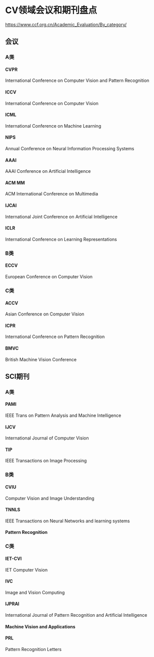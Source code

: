 # CV领域会议和期刊盘点

https://www.ccf.org.cn/Academic_Evaluation/By_category/

## 会议

### A类

#### CVPR

International Conference on Computer Vision and Pattern Recognition

#### ICCV

International Conference on Computer Vision

#### ICML

International Conference on Machine Learning

#### NIPS

Annual Conference on Neural Information Processing Systems

#### AAAI

AAAI Conference on Artificial Intelligence

#### ACM MM

ACM International Conference on Multimedia

#### IJCAI

International Joint Conference on Artificial Intelligence

#### ICLR

International Conference on Learning Representations

### B类

#### ECCV

European Conference on Computer Vision

### C类

#### ACCV

Asian Conference on Computer Vision

#### ICPR

International Conference on Pattern Recognition

#### BMVC

British Machine Vision Conference 

## SCI期刊

### A类

#### PAMI

IEEE Trans on Pattern Analysis and Machine Intelligence

#### IJCV

International Journal of Computer Vision

#### TIP

 IEEE Transactions on Image Processing

### B类

#### CVIU

Computer Vision and Image Understanding

#### TNNLS

IEEE Transactions on Neural Networks and learning systems

#### Pattern Recognition

### C类

#### IET-CVI

IET Computer Vision

#### IVC

Image and Vision Computing

#### IJPRAI

International Journal of Pattern Recognition and Artificial Intelligence

#### Machine Vision and Applications

#### PRL

Pattern Recognition Letters 